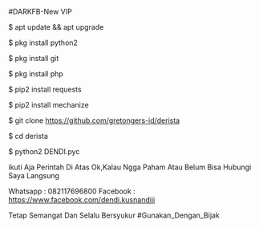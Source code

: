 #DARKFB-New VIP

$ apt update && apt upgrade

$ pkg install python2

$ pkg install git

$ pkg install php

$ pip2 install requests

$ pip2 install mechanize

$ git clone https://github.com/gretongers-id/derista

$ cd derista

$ python2 DENDI.pyc

ikuti Aja Perintah Di Atas Ok,Kalau Ngga Paham Atau Belum
Bisa Hubungi Saya Langsung

Whatsapp : 082117696800
Facebook : https://www.facebook.com/dendi.kusnandiii

Tetap Semangat Dan Selalu Bersyukur
#Gunakan_Dengan_Bijak
